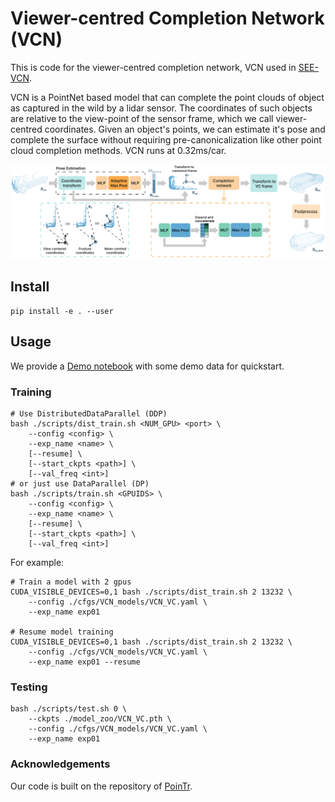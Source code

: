 # Viewer-centred Completion Network (VCN)

This is code for the viewer-centred completion network, VCN used in [SEE-VCN](https://github.com/darrenjkt/SEE-VCN). 

VCN is a PointNet based model that can complete the point clouds of object as captured in the wild by a lidar sensor. The coordinates of such objects are relative to the view-point of the sensor frame, which we call viewer-centred coordinates. Given an object's points, we can estimate it's pose and complete the surface without requiring pre-canonicalization like other point cloud completion methods. VCN runs at 0.32ms/car. 

![architecture](data/vcn_architecture.png)

## Install
```
pip install -e . --user
```

## Usage
We provide a [Demo notebook](https://github.com/darrenjkt/VCN/blob/main/demo.ipynb) with some demo data for quickstart.

### Training
```
# Use DistributedDataParallel (DDP)
bash ./scripts/dist_train.sh <NUM_GPU> <port> \
    --config <config> \
    --exp_name <name> \
    [--resume] \
    [--start_ckpts <path>] \
    [--val_freq <int>]
# or just use DataParallel (DP)
bash ./scripts/train.sh <GPUIDS> \
    --config <config> \
    --exp_name <name> \
    [--resume] \
    [--start_ckpts <path>] \
    [--val_freq <int>]
```
For example: 
```
# Train a model with 2 gpus
CUDA_VISIBLE_DEVICES=0,1 bash ./scripts/dist_train.sh 2 13232 \
    --config ./cfgs/VCN_models/VCN_VC.yaml \
    --exp_name exp01
    
# Resume model training
CUDA_VISIBLE_DEVICES=0,1 bash ./scripts/dist_train.sh 2 13232 \
    --config ./cfgs/VCN_models/VCN_VC.yaml \
    --exp_name exp01 --resume
```

### Testing
```
bash ./scripts/test.sh 0 \
    --ckpts ./model_zoo/VCN_VC.pth \
    --config ./cfgs/VCN_models/VCN_VC.yaml \
    --exp_name exp01
```

### Acknowledgements
Our code is built on the repository of [PoinTr](https://github.com/yuxumin/PoinTr).
